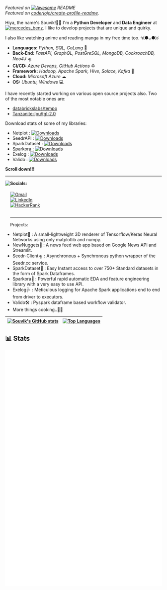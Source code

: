 *Featured on [![Awesome](https://cdn.rawgit.com/sindresorhus/awesome/d7305f38d29fed78fa85652e3a63e154dd8e8829/media/badge.svg)](https://github.com/sindresorhus/awesome#readme) README*  
*Featured on [coderjojo/create-profile-readme](https://coderjojo.github.io/creative-profile-readme/).*

Hiya, the name's Souvik!🐱‍💻 I'm a **Python Developer** and **Data Engineer** at [![mercedes_benz](https://badges.aleen42.com/src/mercedes_benz.svg)](https://www.mbrdi.co.in/). I like to develop projects that are unique and quirky.

I also like watching anime and reading manga in my free time too. ٩(●ᴗ●)۶

- **Languages:** *Python, SQL, GoLang* 🚀
- **Back-End:** *FastAPI, GraphQL, PostGreSQL, MongoDB, CockroachDB, Neo4J* 🛸
- **CI/CD:** *Azure Devops, GitHub Actions* ♻
- **Framework:** *Hadoop, Apache Spark, Hive, Solace, Kafka* 🧬
- **Cloud:** *Microsoft Azure* ☁
- **OS:** *Ubuntu, Windows* 💻

I have recently started working on various open source projects also. Two of the most notable ones are:
- [databrickslabs/tempo](https://github.com/databrickslabs/tempo)
- [Tanzanite-lpu/tgl-2.0](https://github.com/Tanzanite-lpu/tgl-2.0)

Download stats of some of my libraries:
* Netplot : [![Downloads](https://static.pepy.tech/personalized-badge/netplot?period=total&units=international_system&left_color=black&right_color=orange&left_text=PYPI%20Downloads)](https://pepy.tech/project/netplot)
* SeedrAPI : [![Downloads](https://static.pepy.tech/personalized-badge/seedrapi?period=total&units=international_system&left_color=black&right_color=orange&left_text=PYPI%20Downloads)](https://pepy.tech/project/seedrapi)
* SparkDataset : [![Downloads](https://static.pepy.tech/personalized-badge/sparkdataset?period=total&units=international_system&left_color=black&right_color=orange&left_text=PYPI%20Downloads)](https://pepy.tech/project/sparkdataset)
* Sparkora : [![Downloads](https://static.pepy.tech/personalized-badge/sparkora?period=total&units=international_system&left_color=black&right_color=orange&left_text=PYPI%20Downloads)](https://pepy.tech/project/sparkora)
* Exelog : [![Downloads](https://static.pepy.tech/personalized-badge/exelog?period=total&units=international_system&left_color=black&right_color=orange&left_text=PYPI%20Downloads)](https://pepy.tech/project/exelog)
* Valido : [![Downloads](https://static.pepy.tech/personalized-badge/valido?period=total&units=international_system&left_color=black&right_color=orange&left_text=PYPI%20Downloads)](https://pepy.tech/project/valido)

**Scroll down!!!**
 
---

[<img align="left" height="150px" src="https://i.postimg.cc/c4MC9HfC/173149-F5-3-F57-40-C7-9496-7-BEDCDF4-B1-A9.png">](https://www.beautifyconverter.com/steganographic-decoder.php)  
<h4 style="margin-top: 0px; padding-top: 0px;">Socials:</h4>

[![Gmail](https://img.shields.io/badge/Gmail-D14836?style=for-the-badge&logo=gmail&logoColor=white)](mailto:spratiher9@gmail.com)<br />
[![LinkedIn](https://img.shields.io/badge/LinkedIn-0077B5?style=for-the-badge&logo=linkedin&logoColor=white)](https://www.linkedin.com/in/souvik-pratiher-32bb3a133/)<br />
[![HackerRank](https://img.shields.io/badge/-Hackerrank-2EC866?style=for-the-badge&logo=HackerRank&logoColor=white)](https://www.hackerrank.com/souvikpratiher)<br /><br />

---

Projects: 

* Netplot🏁 : A small-lightweight 3D renderer of Tensorflow/Keras Neural Networks using only matplotlib and numpy.
* NewNuggets📰 : A news feed web app based on Google News API and Streamlit. 
* Seedr-Client🛸 : Asynchronous + Synchronous python wrapper of the Seedr.cc service.
* SparkDataset📑 : Easy Instant access to over 750+ Standard datasets in the form of Spark Dataframes.
* Sparkora🤖 : Powerful rapid automatic EDA and feature engineering library with a very easy to use API.
* Exelog🩺 : Meticulous logging for Apache Spark applications end to end from driver to executors.
* Valido🛠 : Pyspark dataframe based workflow validator.
* More things cooking..🐱‍🏍


| <a href="https://github.com/anuraghazra/github-readme-stats"><img align="center" src="https://github-readme-stats.vercel.app/api?username=Spratiher9&count_private=true&show_icons=true&include_all_commits=true&hide_border=true&theme=graywhite" alt="Souvik's GitHub stats" /></a> | <a href="https://github.com/anuraghazra/github-readme-stats"><img align="center" src="https://github-readme-stats.vercel.app/api/top-langs/?username=Spratiher9&layout=compact&hide_border=true&theme=graywhite" alt="Top Languages" /></a> |
| ------------- | ------------- |

## 📊 Stats
[![Metrics](https://github.com/Spratiher9/Spratiher9/raw/main/github-metrics.svg)](https://github.com/Spratiher9)
